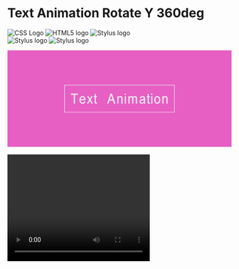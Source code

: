 ﻿# Text Animation Rotate Y 360deg

<div>
    <img src="https://upload.wikimedia.org/wikipedia/commons/3/3d/CSS.3.svg" alt="CSS Logo" width="100"            height="100">
    <img src="https://upload.wikimedia.org/wikipedia/commons/6/61/HTML5_logo_and_wordmark.svg" alt="HTML5 logo" 
    width="100" height="100">
    <img src="https://raw.githubusercontent.com/stylus/stylus/logo.png" alt="Stylus logo" >
</div>

 <img src="https://www.stylus-lang.com/assets/img/stylus-logo.svg" alt="Stylus logo" >
<img src="https://designer-hub.com.ua/wp-content/uploads/2021/03/stylus_logo.jpg" alt="Stylus logo" >

![Text Animation RotateY 360deg](./__title__/text_animation_rotateY_360deg_img.jpg)

<video width="320" height="240" autoplay loop>
  <source src="./__title__/Text_Animation_RotateY_369deg_video.mp4" type="video/mp4">
  Your browser does not support the video tag.
</video>
